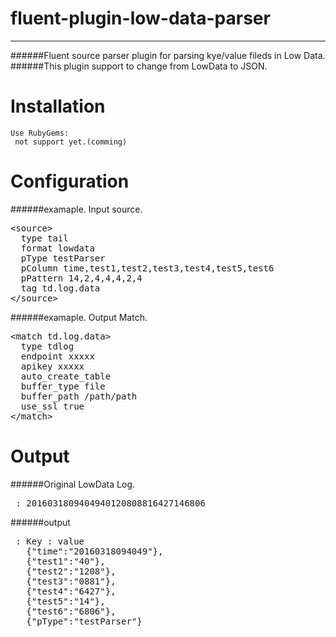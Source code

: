 # fluent-plugin-low-data-parser
- - -
######Fluent source parser plugin for parsing kye/value fileds in Low Data.
######This plugin support to change from LowData to JSON.

# Installation
```
Use RubyGems:
 not support yet.(comming)
```

# Configuration
######examaple. Input source.
<pre>
&lt;source&gt;
  type tail
  format lowdata
  pType testParser
  pColumn time,test1,test2,test3,test4,test5,test6
  pPattern 14,2,4,4,4,2,4
  tag td.log.data
&lt;/source&gt;
</pre>



######examaple. Output Match.
<pre>
&lt;match td.log.data&gt;
  type tdlog
  endpoint xxxxx
  apikey xxxxx
  auto_create_table
  buffer_type file
  buffer_path /path/path
  use_ssl true
&lt;/match&gt;
</pre>

# Output

######Original LowData Log.
<pre>
 : 2016031809404940120808816427146806
</pre>

######output
<pre>
 : Key : value
   {"time":"20160318094049"},
   {"test1":"40"},
   {"test2":"1208"},
   {"test3":"0881"},
   {"test4":"6427"},
   {"test5":"14"},
   {"test6":"6806"},
   {"pType":"testParser"}
</pre>
